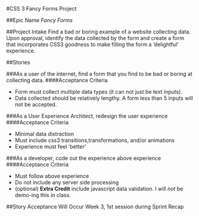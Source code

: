 #CSS 3 Fancy Forms Project

##Epic Name
*Fancy Forms*

##Project Intake
Find a bad or boring example of a website collecting data. Upon approval, identify the data collected by the form and create a form that incorporates CSS3 goodness to make filling the form a ‘delightful’ experience.

##Stories

###As a user of the internet, find a form that you find to be bad or boring at collecting data.
####Acceptance Criteria
* Form must collect multiple data types (it can not just be text inputs).
* Data collected should be relatively lengthy. A form less than 5 inputs will not be accepted.

###As a User Experience Architect, redesign the user experience
####Acceptance Criteria
* Minimal data distraction
* Must include css3 transitions,transformations, and/or animations
* Experience must feel 'better'

###As a developer, code out the experience above experience
####Acceptance Criteria
* Must follow above experience
* Do not include any server side processing
* (optional) **Extra Credit** include javascript data validation. I will _not_ be demo-ing this in class.

##Story Acceptance
Will Occur Week 3, 1st session during Sprint Recap



